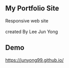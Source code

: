 ## My Portfolio Site
Responsive web site
<br><br>
created By Lee Jun Yong

## Demo
https://junyong99.github.io/
